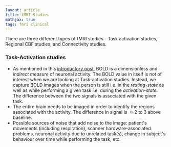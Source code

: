 ```yaml
---
layout: article
title: fMRI Studies
mathjax: true
tags: fmri clinical
---
```


There are three different types of fMRI studies - Task activation studies, Regional CBF studies, and Connectivity studies.

### Task-Activation studies
* As mentioned in this [introductory post](https://t-padma.github.io/2023/06/23/fmri-intro.html), BOLD is a dimensionless and *indirect measure* of neuronal activity. The BOLD value in itself is not of interest when we are looking at Task-activation studies. Instead, we capture BOLD images when the person is still i.e. in the *resting-state* as well as while performing a given task i.e. during the *activation-state*. The difference between the two signals is associated with the given task.
* The entire brain needs to be imaged in order to identify the regions associated with the activity. The difference in signal is $\approx 2%$ to $3%$ above baseline.
* Possible sources of noise that add noise to the image: patient's movements (including respiration), scanner hardware-associated problems, neuronal activity due to unrelated task(s), change in subject's behaviour over time while performing the task, etc.
